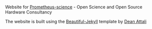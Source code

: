 Website for [Prometheus-science](https://prometheus-science.com/) - Open Science and Open Source Hardware Consultancy

The website is built using the [Beautiful-Jekyll](https://beautifuljekyll.com/) template by [Dean Attali](https://deanattali.com/)

